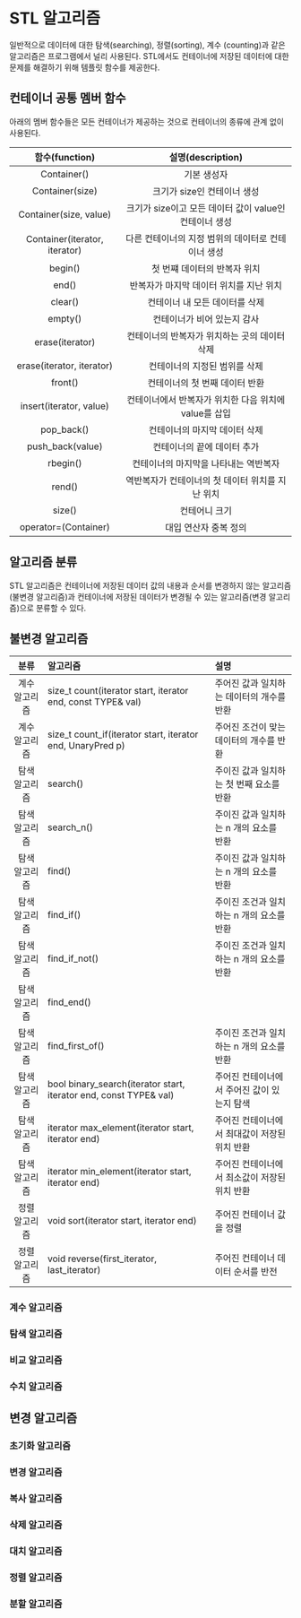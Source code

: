 # STL 알고리즘

일반적으로 데이터에 대한 탐색(searching), 정렬(sorting), 계수 (counting)과 같은 알고리즘은 프로그램에서 널리 사용된다. 
STL에서도 컨테이너에 저장된 데이터에 대한 문제를 해결하기 위해 템플릿 함수를 제공한다.  

## 컨테이너 공통 멤버 함수

아래의 멤버 함수들은 모든 컨테이너가 제공하는 것으로 컨테이너의 종류에 관계 없이 사용된다. 

|함수(function) | 설명(description) |
|:----:|:----:|
| Container() | 기본 생성자 |
| Container(size) | 크기가 size인 컨테이너 생성 |
| Container(size, value) | 크기가 size이고 모든 데이터 값이 value인 컨테이너 생성 |
| Container(iterator, iterator) | 다른 컨테이너의 지정 범위의 데이터로 컨테이너 생성 |
| begin() | 첫 번쨰 데이터의 반복자 위치 |
| end() | 반복자가 마지막 데이터 위치를 지난 위치 |
| clear() | 컨테이너 내 모든 데이터를 삭제 | 
| empty() | 컨테이너가 비어 있는지 감사 |
| erase(iterator) | 컨테이너의 반복자가 위치하는 곳의 데이터 삭제 | 
| erase(iterator, iterator) | 컨테이너의 지정된 범위를 삭제 |
| front() | 컨테이너의 첫 번째 데이터 반환 |
| insert(iterator, value) | 컨테이너에서 반복자가 위치한 다음 위치에 value를 삽입 |
| pop_back() | 컨테이너의 마지막 데이터 삭제 |
| push_back(value) | 컨테이너의 끝에 데이터 추가 |
| rbegin() | 컨테이너의 마지막을 나타내는 역반복자 |
| rend() | 역반복자가 컨테이너의 첫 데이터 위치를 지난 위치|
| size() | 컨테어니 크기 |
| operator=(Container) | 대입 연산자 중복 정의 |

## 알고리즘 분류

STL 알고리즘은 컨테이너에 저장된 데이터 값의 내용과 순서를 변경하지 않는 알고리즘(불변경 알고리즘)과 컨테이너에 저장된 데이터가 변경될 수 있는
알고리즘(변경 알고리즘)으로 분류할 수 있다. 

## 불변경 알고리즘
| 분류 | 알고리즘 | 설명 |
|:---:|:---|:---|
| 계수 알고리즘 | size_t count(iterator start, iterator end, const TYPE& val) | 주어진 값과 일치하는 데이터의 개수를 반환 |
| 계수 알고리즘 | size_t count_if(iterator start, iterator end, UnaryPred p) | 주어진 조건이 맞는 데이터의 개수를 반환 |
| 탐색 알고리즘 | search() | 주이진 값과 일치하는 첫 번째 요소를 반환 |
| 탐색 알고리즘 | search_n() | 주이진 값과 일치하는 n 개의 요소를 반환 |
| 탐색 알고리즘 | find() | 주이진 값과 일치하는 n 개의 요소를 반환 |
| 탐색 알고리즘 | find_if() |  주이진 조건과 일치하는 n 개의 요소를 반환 |
| 탐색 알고리즘 | find_if_not() |  주이진 조건과 일치하는 n 개의 요소를 반환 |
| 탐색 알고리즘 | find_end() | 
| 탐색 알고리즘 | find_first_of() |  주이진 조건과 일치하는 n 개의 요소를 반환 |
| 탐색 알고리즘 | bool binary_search(iterator start, iterator end, const TYPE& val) | 주어진 컨테이너에서 주어진 값이 있는지 탐색 | 
| 탐색 알고리즘 | iterator max_element(iterator start, iterator end) | 주어진 컨테이너에서 최대값이 저장된 위치 반환 |
| 탐색 알고리즘 | iterator min_element(iterator start, iterator end) | 주어진 컨테이너에서 최소값이 저장된 위치 반환 |
| 정렬 알고리즘 | void sort(iterator start, iterator end) | 주어진 컨테이너 값을 정렬 |
| 정렬 알고리즘 | void reverse(first_iterator, last_iterator) | 주어진 컨테이너 데이터 순서를 반전 |


### 계수 알고리즘 

### 탐색 알고리즘 

### 비교 알고리즘 

### 수치 알고리즘

## 변경 알고리즘 

### 초기화 알고리즘 

### 변경 알고리즘 

### 복사 알고리즘

### 삭제 알고리즘

### 대치 알고리즘 

### 정렬 알고리즘 

### 분할 알고리즘 




